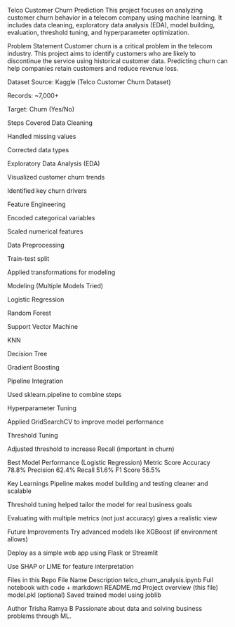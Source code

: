 Telco Customer Churn Prediction
This project focuses on analyzing customer churn behavior in a telecom company using machine learning. It includes data cleaning, exploratory data analysis (EDA), model building, evaluation, threshold tuning, and hyperparameter optimization.

Problem Statement
Customer churn is a critical problem in the telecom industry. This project aims to identify customers who are likely to discontinue the service using historical customer data. Predicting churn can help companies retain customers and reduce revenue loss.

Dataset
Source: Kaggle (Telco Customer Churn Dataset)

Records: ~7,000+

Target: Churn (Yes/No)

Steps Covered
Data Cleaning

Handled missing values

Corrected data types

Exploratory Data Analysis (EDA)

Visualized customer churn trends

Identified key churn drivers

Feature Engineering

Encoded categorical variables

Scaled numerical features

Data Preprocessing

Train-test split

Applied transformations for modeling

Modeling (Multiple Models Tried)

Logistic Regression

Random Forest

Support Vector Machine

KNN

Decision Tree

Gradient Boosting

Pipeline Integration

Used sklearn.pipeline to combine steps

Hyperparameter Tuning

Applied GridSearchCV to improve model performance

Threshold Tuning

Adjusted threshold to increase Recall (important in churn)

Best Model Performance (Logistic Regression)
Metric	Score
Accuracy	78.8%
Precision	62.4%
Recall	51.6%
F1 Score	56.5%

Key Learnings
Pipeline makes model building and testing cleaner and scalable

Threshold tuning helped tailor the model for real business goals

Evaluating with multiple metrics (not just accuracy) gives a realistic view

Future Improvements
Try advanced models like XGBoost (if environment allows)

Deploy as a simple web app using Flask or Streamlit

Use SHAP or LIME for feature interpretation

Files in this Repo
File Name	Description
telco_churn_analysis.ipynb	Full notebook with code + markdown
README.md	Project overview (this file)
model.pkl (optional)	Saved trained model using joblib

Author
Trisha Ramya B
Passionate about data and solving business problems through ML.
